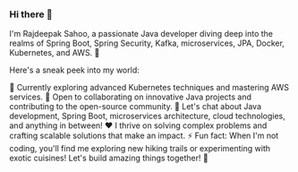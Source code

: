 ### Hi there 👋

<!--
**rajdeepaksahoo/rajdeepaksahoo** is a ✨ _special_ ✨ repository because its `README.md` (this file) appears on your GitHub profile.

Here are some ideas to get you started:

- 🔭 I’m currently working on ...
- 🌱 I’m currently learning ...
- 👯 I’m looking to collaborate on ...
- 🤔 I’m looking for help with ...
- 💬 Ask me about ...
- 📫 How to reach me: ...
- 😄 Pronouns: ...
- ⚡ Fun fact: ...
-->
I'm Rajdeepak Sahoo, a passionate Java developer diving deep into the realms of Spring Boot, Spring Security, Kafka, microservices, JPA, Docker, Kubernetes, and AWS. 🚀

Here's a sneak peek into my world:

🌱 Currently exploring advanced Kubernetes techniques and mastering AWS services.
🤝 Open to collaborating on innovative Java projects and contributing to the open-source community.
💬 Let's chat about Java development, Spring Boot, microservices architecture, cloud technologies, and anything in between!
❤️ I thrive on solving complex problems and crafting scalable solutions that make an impact.
⚡ Fun fact: When I'm not coding, you'll find me exploring new hiking trails or experimenting with exotic cuisines!
Let's build amazing things together! 🌟
